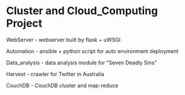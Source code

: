 # Cluster and Cloud_Computing Project

WebServer - webserver built by flask + uWSGI

Automation - ansible + python script for auto environment deployment

Data_analysis - data analysis module for "Seven Deadly Sins"

Harvest - crawler for Twitter in Australia

CouchDB - CouchDB cluster and map-reduce